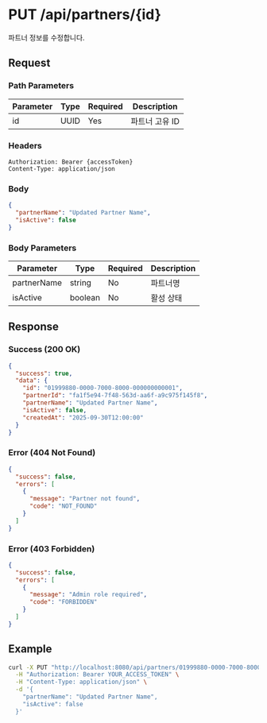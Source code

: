 # PUT /api/partners/{id}

파트너 정보를 수정합니다.

## Request

### Path Parameters

| Parameter | Type   | Required | Description |
|-----------|--------|----------|-------------|
| id        | UUID   | Yes      | 파트너 고유 ID |

### Headers

```
Authorization: Bearer {accessToken}
Content-Type: application/json
```

### Body

```json
{
  "partnerName": "Updated Partner Name",
  "isActive": false
}
```

### Body Parameters

| Parameter    | Type    | Required | Description |
|-------------|---------|----------|-------------|
| partnerName | string  | No       | 파트너명 |
| isActive    | boolean | No       | 활성 상태 |

## Response

### Success (200 OK)

```json
{
  "success": true,
  "data": {
    "id": "01999880-0000-7000-8000-000000000001",
    "partnerId": "fa1f5e94-7f48-563d-aa6f-a9c975f145f8",
    "partnerName": "Updated Partner Name",
    "isActive": false,
    "createdAt": "2025-09-30T12:00:00"
  }
}
```

### Error (404 Not Found)

```json
{
  "success": false,
  "errors": [
    {
      "message": "Partner not found",
      "code": "NOT_FOUND"
    }
  ]
}
```

### Error (403 Forbidden)

```json
{
  "success": false,
  "errors": [
    {
      "message": "Admin role required",
      "code": "FORBIDDEN"
    }
  ]
}
```

## Example

```bash
curl -X PUT "http://localhost:8080/api/partners/01999880-0000-7000-8000-000000000001" \
  -H "Authorization: Bearer YOUR_ACCESS_TOKEN" \
  -H "Content-Type: application/json" \
  -d '{
    "partnerName": "Updated Partner Name",
    "isActive": false
  }'
```